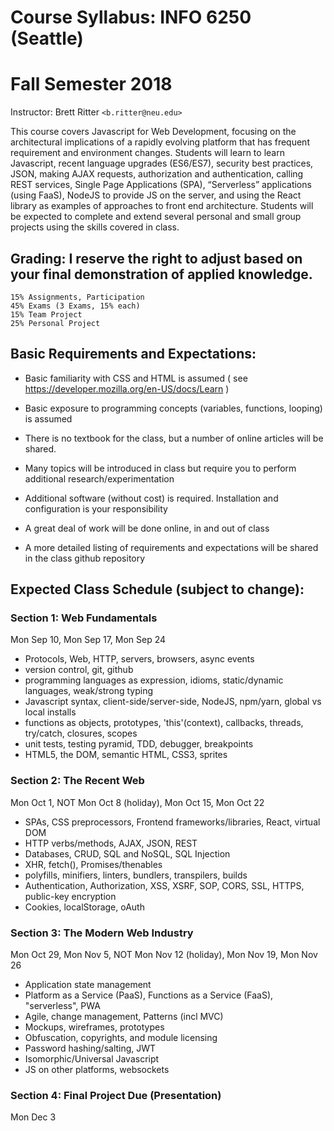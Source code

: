 ﻿# Course Syllabus: INFO 6250 (Seattle)                                            
# Fall Semester 2018
Instructor: Brett Ritter `<b.ritter@neu.edu>`

This course covers Javascript for Web Development, focusing on the architectural implications of a rapidly evolving platform that has frequent requirement and environment changes. Students will learn to learn Javascript, recent language upgrades (ES6/ES7), security best practices, JSON, making AJAX requests, authorization and authentication, calling REST services, Single Page Applications (SPA), “Serverless” applications (using FaaS), NodeJS to provide JS on the server, and using the React library as examples of approaches to front end architecture.  Students will be expected to complete and extend several personal and small group projects using the skills covered in class.

## Grading: I reserve the right to adjust based on your final demonstration of applied knowledge.  
```
15% Assignments, Participation
45% Exams (3 Exams, 15% each) 
15% Team Project
25% Personal Project
```

## Basic Requirements and Expectations:
- Basic familiarity with CSS and HTML is assumed ( see https://developer.mozilla.org/en-US/docs/Learn )  
- Basic exposure to programming concepts (variables, functions, looping) is assumed
- There is no textbook for the class, but a number of online articles will be shared.
- Many topics will be introduced in class but require you to perform additional research/experimentation
- Additional software (without cost) is required.  Installation and configuration is your responsibility
- A great deal of work will be done online, in and out of class

- A more detailed listing of requirements and expectations will be shared in the class github repository 

## Expected Class Schedule (subject to change):

### Section 1: Web Fundamentals
Mon Sep 10, Mon Sep 17, Mon Sep 24 
   - Protocols, Web, HTTP, servers, browsers, async events
   - version control, git, github
   - programming languages as expression, idioms, static/dynamic languages, weak/strong typing
   - Javascript syntax, client-side/server-side, NodeJS, npm/yarn, global vs local installs
   - functions as objects, prototypes, 'this'(context), callbacks, threads, try/catch, closures, scopes 
   - unit tests, testing pyramid, TDD, debugger, breakpoints
   - HTML5, the DOM, semantic HTML, CSS3, sprites


### Section 2: The Recent Web
Mon Oct 1, NOT Mon Oct 8 (holiday), Mon Oct 15, Mon Oct 22 
   - SPAs, CSS preprocessors, Frontend frameworks/libraries, React, virtual DOM
   - HTTP verbs/methods, AJAX, JSON, REST
   - Databases, CRUD, SQL and NoSQL, SQL Injection
   - XHR, fetch(), Promises/thenables
   - polyfills, minifiers, linters, bundlers, transpilers, builds
   - Authentication, Authorization, XSS, XSRF, SOP, CORS, SSL, HTTPS, public-key encryption
   - Cookies, localStorage, oAuth


### Section 3: The Modern Web Industry
Mon Oct 29, Mon Nov 5, NOT Mon Nov 12 (holiday), Mon Nov 19, Mon Nov 26
 - Application state management
 - Platform as a Service (PaaS), Functions as a Service (FaaS), "serverless", PWA
 - Agile, change management, Patterns (incl MVC)
 - Mockups, wireframes, prototypes
 - Obfuscation, copyrights, and module licensing
 - Password hashing/salting, JWT
 - Isomorphic/Universal Javascript 
 - JS on other platforms, websockets


### Section 4: Final Project Due (Presentation)
Mon Dec 3
